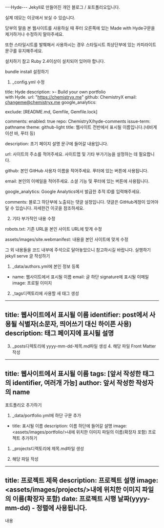 ---Hyde---
Jekyll로 만들어진 개인 블로그 / 포트폴리오입니다.

실제 데모는 이곳에서 보실 수 있습니다.

당부의 말씀
본 웹사이트를 사용하실 때 푸터 오른쪽에 있는 Made with Hyde구문을 제거하거나 수정하지 말아주세요.

또한 스타일시트를 발췌해서 사용하시는 경우 스타일시트 최상단부에 있는 카피라이트 문구를 유지해주세요.

설치하기
참고 Ruby 2.4이상이 설치되어 있어야 합니다.

bundle install
설정하기
1. _config.yml 수정

title: Hyde
description: >-
  Build your own portfolio <br>
  with Hyde.
url: "https://chemistryx.me"
github: ChemistryX
email: changeme@chemistryx.me
google_analytics: <YOUR UA TOKEN>

exclude: [README.md, Gemfile, Gemfile.lock]

comments:
  enabled: true
  repo: ChemistryX/hyde-comments
  issue-term: pathname
  theme: github-light
title: 웹사이트 전반에서 표시될 이름입니다.(네비게이션 바, 푸터 등)

description: 초기 페이지 설명 문구에 들어갈 내용입니다.

url: 사이트의 주소를 적어주세요. 사이트맵 및 기타 부가기능을 설정하는 데 필요합니다.

github: 본인 GitHub 사용자 이름을 적어주세요. 푸터에 있는 버튼에 사용됩니다.

email: 본인의 이메일을 적어주세요. 소셜 기능 및 푸터에 있는 버튼에 사용됩니다.

google_analytics: Google Analytics에서 발급한 추적 ID를 입력해주세요.

comments: 블로그 하단부에 노출되는 댓글 설정입니다. 댓글은 GitHub계정이 있어야 달 수 있습니다. 자세한건 이곳을 참조하세요.

2. 기타 부가적인 내용 수정

robots.txt: 기존 URL을 본인 사이트 URL에 맞게 수정

assets/images/site.webmanifest: 내용을 본인 사이트에 맞게 수정

그 외 내용들을 코드 내부에 주석으로 달아놓았으니 참고하시길 바랍니다.
실행하기
jekyll serve
글 작성하기
1. _data/authors.yml에 본인 정보 등록

- name: 웹사이트에서 표시될 이름
  email: 글 하단 signature에 표시될 이메일
  image: 프로필 이미지
2. _tags디렉토리에 사용할 새 태그 생성

---
title: 웹사이트에서 표시될 이름
identifier: post에서 사용될 식별자(소문자, 띄어쓰기 대신 하이픈 사용)
description: 태그 페이지에 표시될 설명
---
3. _posts디렉토리에 yyyy-mm-dd-제목.md파일 생성 4. 해당 파일 Front Matter 작성

---
title: 웹사이트에서 표시될 이름
tags: [앞서 작성한 태그의 identifier, 여러개 가능]
author: 앞서 작성한 작성자의 name
---
포트폴리오 추가하기
1. _data/portfolio.yml에 하단 구문 추가

- title: 표시될 이름
  description: 이름 하단에 들어갈 설명
  image: <assets/images/portfolio/>내에 위치한 이미지 파일의 이름(확장자 포함)
프로젝트 추가하기
1. _projects디렉토리에 제목.md파일 생성

2. 해당 파일 작성

---
title: 프로젝트 제목
description: 프로젝트 설명
image: <assets/images/projects/>내에 위치한 이미지 파일의 이름(확장자 포함)
date: 프로젝트 시행 날짜(yyyy-mm-dd) - 정렬에 사용됩니다.
---
내용
